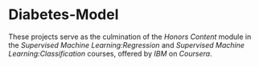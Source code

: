 # Diabetes-Model

These projects serve as the culmination of the *Honors Content* module in the *Supervised Machine Learning:Regression* and *Supervised Machine Learning:Classification* courses, offered by *IBM* on *Coursera*.

